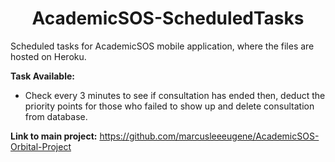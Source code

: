 <h1 align="center"> AcademicSOS-ScheduledTasks </h1>
  <p>
    Scheduled tasks for AcademicSOS mobile application, where the files are hosted on Heroku.
  </p>

  <b> Task Available: </b>
  <ul>
     <li> Check every 3 minutes to see if consultation has ended then, deduct the priority points for those who failed to show up and delete consultation from database. </li>
  </ul>

  <b> Link to main project:</b>
  <a href="https://github.com/marcusleeeugene/AcademicSOS-Orbital-Project"> https://github.com/marcusleeeugene/AcademicSOS-Orbital-Project </a>
